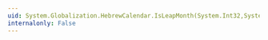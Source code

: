 ```yaml
---
uid: System.Globalization.HebrewCalendar.IsLeapMonth(System.Int32,System.Int32,System.Int32)
internalonly: False
---
```


